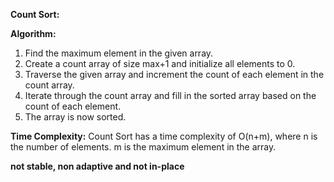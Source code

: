 
**Count Sort:**

**Algorithm:**
1. Find the maximum element in the given array.
2. Create a count array of size max+1 and initialize all elements to 0.
3. Traverse the given array and increment the count of each element in the count array.
4. Iterate through the count array and fill in the sorted array based on the count of each element.
5. The array is now sorted.

**Time Complexity:** Count Sort has a time complexity of O(n+m), where n is the number of elements. m is the maximum element in the array.

**not stable, non adaptive and not in-place**